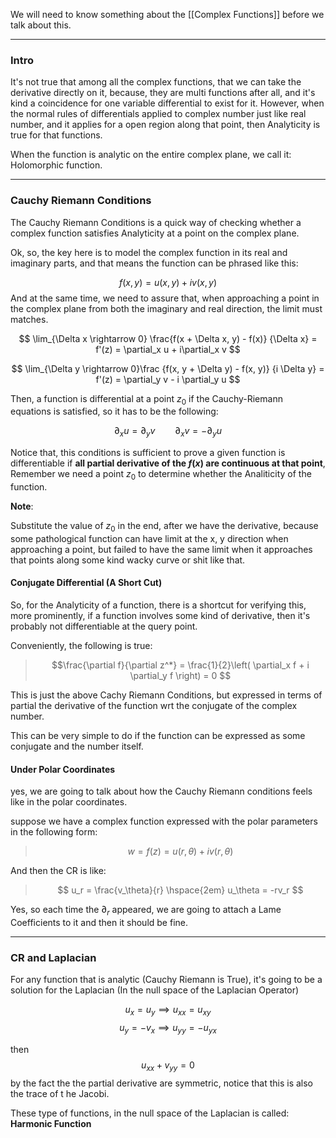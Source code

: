 We will need to know something about the [[Complex Functions]] before we talk about this. 

---
### Intro
It's not true that among all the complex functions, that we can take the derivative directly on it, because, they are multi functions after all, and it's kind a coincidence for one variable differential to exist for it. However, when the normal rules of differentials applied to complex number just like real number, and it applies for a open region along that point, then Analyticity is true for that functions. 

When the function is analytic on the entire complex plane, we call it: Holomorphic function. 

---

###  Cauchy Riemann Conditions

The Cauchy Riemann Conditions is a quick way of checking whether a complex function satisfies Analyticity at a point on the complex plane. 

Ok, so, the key here is to model the complex function in its real and imaginary parts, and that means the function can be phrased like this: 

$$
f(x, y) = u(x, y) + iv(x, y)
$$
And at the same time, we need to assure that, when approaching a point in the complex plane from both the imaginary and real direction, the limit must matches. 

$$
\lim_{\Delta x \rightarrow 0}
\frac{f(x + \Delta x, y) - f(x)}
{\Delta x} = f'(z) = \partial_x u + i\partial_x v
$$

$$
\lim_{\Delta y \rightarrow 0}\frac
{f(x, y + \Delta y) - f(x, y)}
{i \Delta y} = f'(z) = \partial_y v - i \partial_y u
$$

Then, a function is differential at a point $z_0$ if the Cauchy-Riemann equations is satisfied, so it has to be the following: 

$$
\partial_x u= \partial_y v \hspace{2em} \partial_x v = - \partial_y u
$$

Notice that, this conditions is sufficient to prove a given function is differentiable if  **all partial derivative of the $f(x)$ are continuous at that point**, Remember we need a point $z_0$ to determine whether the Analiticity of the function. 

**Note**: 

Substitute the value of $z_0$ in the end, after we have the derivative, because some pathological function can have limit at the x, y direction when approaching a point, but failed to have the same limit when it approaches that points along some kind wacky curve or shit like that. 

#### Conjugate Differential (A Short Cut)

So, for the Analyticity of a function, there is a shortcut for verifying this, more prominently, if a function involves some kind of derivative, then it's probably not differentiable at the query point.

Conveniently, the following is true: 

> $$\frac{\partial f}{\partial z^*} = 
> \frac{1}{2}\left( 
\partial_x f + i \partial_y f
\right) = 0
> $$

This is just the above Cachy Riemann Conditions, but expressed in terms of partial the derivative of the function wrt the conjugate of the complex number. 

This can be very simple to do if the function can be expressed as some conjugate and the number itself. 

#### Under Polar Coordinates

yes, we are going to talk about how the Cauchy Riemann conditions feels like in the polar coordinates. 

suppose we have a complex function expressed with the polar parameters in the following form: 

> $$w = f(z) = u(r, \theta) + i v(r, \theta)
> $$

And then the CR is like: 

> $$
> u_r = \frac{v_\theta}{r} \hspace{2em} u_\theta = -rv_r
> $$

Yes, so each time the $\partial_r$ appeared, we are going to attach a Lame Coefficients to it and then it should be fine. 

---
### CR and Laplacian

For any function that is analytic (Cauchy Riemann is True), it's going to be a solution for the Laplacian (In the null space of the Laplacian Operator)

$$
u_x = u_y \implies u_{xx} = u_{xy}
$$
$$
u_y = - v_x \implies u_{yy} = -u_{yx}
$$

then $$u_{xx} + v_{yy} = 0$$ by the fact the the partial derivative are symmetric, notice that this is also the trace of t he Jacobi. 

These type of functions, in the null space of the Laplacian is called: **Harmonic Function**

